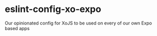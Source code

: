 # eslint-config-xo-expo
Our opinionated config for XoJS to be used on every of our own Expo based apps
